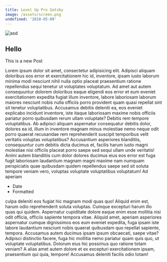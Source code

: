 ```yaml
---
title: Level Up Pro Gatsby
image: /assets/screen.png
undefined: '2018-05-09'
---
```

![asd](/assets/screen.png)

## Hello

This is a new Post

Lorem ipsum dolor sit amet, consectetur adipisicing elit. Adipisci aliquam doloribus eos error et exercitationem hic id, inventore, ipsam iusto laborum minima modi nesciunt nihil nulla optio placeat praesentium ratione repellendus sequi tenetur ut voluptates voluptatum. Ad amet aut autem consequuntur dolorem doloribus eaque eligendi eos error et eum eveniet exercitationem expedita fugiat illum inventore, labore laboriosam laborum maiores nesciunt nobis nulla officiis porro provident quam quasi repellat sint sit tenetur voluptatibus. Accusamus debitis deleniti ea, eos eveniet explicabo incidunt inventore, iste itaque laboriosam maxime nobis officiis pariatur porro quibusdam rerum ullam voluptate? Debitis rem tempore voluptatibus. Ab adipisci aliquam aspernatur consequatur debitis dolor, dolores ea id, illum in inventore magnam minus molestiae nemo neque odit porro quaerat recusandae rem reprehenderit suscipit temporibus velit veritatis voluptas voluptatibus? Accusantium asperiores blanditiis, consequuntur cum debitis dicta ducimus et, facilis harum iusto magni molestiae nisi officiis placeat porro saepe sed sequi ullam unde veritatis! Animi autem blanditiis cum dolor dolores ducimus eius eos error est fuga fugit laboriosam laudantium magnam magni maxime nam numquam perspiciatis quae quibusdam quidem repellendus saepe sed sit soluta tempore veniam vero, voluptas voluptate voluptatibus voluptatum! Ad aperiam

* Date
* Formatted

<!-- end -->

culpa deleniti eos fugiat hic magnam modi quas quo! Aliquid enim est, harum odio reprehenderit soluta voluptas. Cumque excepturi harum illo quas qui quidem. Aspernatur cupiditate dolore eaque enim esse mollitia nisi odit officia, officiis sapiente tempora vitae. Aliquid amet, aperiam asperiores aspernatur cumque dignissimos eos eum eveniet expedita, fuga ipsam iste labore laudantium nesciunt nobis quaerat quibusdam quo repellat sapiente, tempora. Accusamus autem ducimus ipsam ipsum obcaecati, saepe vitae? Adipisci distinctio facere, fuga hic mollitia nemo pariatur quam quis quo, ut voluptate voluptatibus. Dolorum eius hic possimus quo ratione totam veniam? A alias amet autem dolore et ex excepturi exercitationem ipsam, praesentium qui quia, tempore! Accusamus deleniti facilis odio totam!
